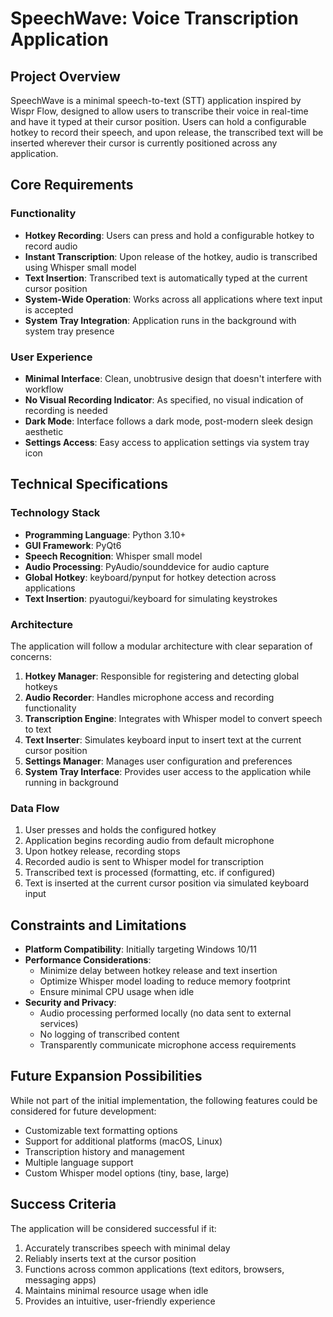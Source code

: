 # SpeechWave: Voice Transcription Application

## Project Overview

SpeechWave is a minimal speech-to-text (STT) application inspired by Wispr Flow, designed to allow users to transcribe their voice in real-time and have it typed at their cursor position. Users can hold a configurable hotkey to record their speech, and upon release, the transcribed text will be inserted wherever their cursor is currently positioned across any application.

## Core Requirements

### Functionality
- **Hotkey Recording**: Users can press and hold a configurable hotkey to record audio
- **Instant Transcription**: Upon release of the hotkey, audio is transcribed using Whisper small model
- **Text Insertion**: Transcribed text is automatically typed at the current cursor position
- **System-Wide Operation**: Works across all applications where text input is accepted
- **System Tray Integration**: Application runs in the background with system tray presence

### User Experience
- **Minimal Interface**: Clean, unobtrusive design that doesn't interfere with workflow
- **No Visual Recording Indicator**: As specified, no visual indication of recording is needed
- **Dark Mode**: Interface follows a dark mode, post-modern sleek design aesthetic
- **Settings Access**: Easy access to application settings via system tray icon

## Technical Specifications

### Technology Stack
- **Programming Language**: Python 3.10+
- **GUI Framework**: PyQt6
- **Speech Recognition**: Whisper small model
- **Audio Processing**: PyAudio/sounddevice for audio capture
- **Global Hotkey**: keyboard/pynput for hotkey detection across applications
- **Text Insertion**: pyautogui/keyboard for simulating keystrokes

### Architecture

The application will follow a modular architecture with clear separation of concerns:

1. **Hotkey Manager**: Responsible for registering and detecting global hotkeys
2. **Audio Recorder**: Handles microphone access and recording functionality
3. **Transcription Engine**: Integrates with Whisper model to convert speech to text
4. **Text Inserter**: Simulates keyboard input to insert text at the current cursor position
5. **Settings Manager**: Manages user configuration and preferences
6. **System Tray Interface**: Provides user access to the application while running in background

### Data Flow
1. User presses and holds the configured hotkey
2. Application begins recording audio from default microphone
3. Upon hotkey release, recording stops
4. Recorded audio is sent to Whisper model for transcription
5. Transcribed text is processed (formatting, etc. if configured)
6. Text is inserted at the current cursor position via simulated keyboard input

## Constraints and Limitations

- **Platform Compatibility**: Initially targeting Windows 10/11
- **Performance Considerations**: 
  - Minimize delay between hotkey release and text insertion
  - Optimize Whisper model loading to reduce memory footprint
  - Ensure minimal CPU usage when idle
- **Security and Privacy**:
  - Audio processing performed locally (no data sent to external services)
  - No logging of transcribed content
  - Transparently communicate microphone access requirements

## Future Expansion Possibilities

While not part of the initial implementation, the following features could be considered for future development:

- Customizable text formatting options
- Support for additional platforms (macOS, Linux)
- Transcription history and management
- Multiple language support
- Custom Whisper model options (tiny, base, large)

## Success Criteria

The application will be considered successful if it:

1. Accurately transcribes speech with minimal delay
2. Reliably inserts text at the cursor position
3. Functions across common applications (text editors, browsers, messaging apps)
4. Maintains minimal resource usage when idle
5. Provides an intuitive, user-friendly experience 